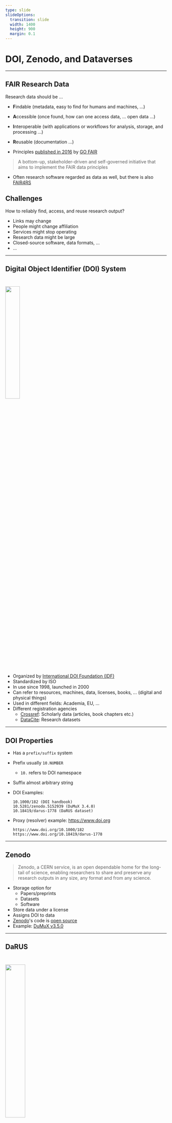 ```yaml
---
type: slide
slideOptions:
  transition: slide
  width: 1400
  height: 900
  margin: 0.1
---
```


<style>
  .reveal strong {
    font-weight: bold;
    color: orange;
  }
  .reveal p {
    text-align: left;
  }
  .reveal section h1 {
    color: orange;
  }
  .reveal section h2 {
    color: orange;
  }
  .reveal code {
    font-family: 'Ubuntu Mono';
    color: orange;
  }
  .reveal section img {
    background:none;
    border:none;
    box-shadow:none;
  }
</style>

# DOI, Zenodo, and Dataverses

---

## FAIR Research Data

Research data should be ...

- **F**indable (metadata, easy to find for humans and machines, ...)
- **A**ccessible (once found, how can one access data, ... open data ...)
- **I**nteroperable (with applications or workflows for analysis, storage, and processing ...)
- **R**eusable (documentation ...)

- Principles [published in 2016](https://doi.org/10.1038%2FSDATA.2016.18) by [GO FAIR](https://www.go-fair.org/)

> A bottom-up, stakeholder-driven and self-governed initiative that aims to implement the FAIR data principles

- Often research software regarded as data as well, but there is also [FAIR4RS](https://doi.org/10.15497/RDA00068)

## Challenges

How to reliably find, access, and reuse research output?

- Links may change
- People might change affiliation
- Services might stop operating
- Research data might be large
- Closed-source software, data formats, ...
- ...

---

## Digital Object Identifier (DOI) System

<img src="https://www.doi.org/img/banner-413.gif" width=30%; style="margin-left:auto; margin-right:auto; padding-top: 25px; padding-bottom: 25px;">

- Organized by [International DOI Foundation (IDF)](https://www.doi.org/)
- Standardized by ISO
- In use since 1998, launched in 2000
- Can refer to resources, machines, data, licenses, books, ... (digital and physical things)
- Used in different fields: Academia, EU, ...
- Different registration agencies
    - [Crossref](https://www.crossref.org/): Scholarly data (articles, book chapters etc.)
    - [DataCite](https://datacite.org/): Research datasets

---

## DOI Properties

- Has a `prefix/suffix` system
- Prefix usually `10.NUMBER`
    - `10.` refers to DOI namespace
- Suffix almost arbitrary string
- DOI Examples:

  ```text
  10.1000/182 (DOI handbook)
  10.5281/zenodo.5152939 (DuMuX 3.4.0)
  10.18419/darus-1778 (DaRUS dataset)
  ```

- Proxy (resolver) example: <https://www.doi.org>

    ```text
    https://www.doi.org/10.1000/182
    https://www.doi.org/10.18419/darus-1778
    ```

---

## Zenodo

> Zenodo, a CERN service, is an open dependable home for the long-tail of science, enabling researchers to share and preserve any research outputs in any size, any format and from any science.

- Storage option for
    - Papers/preprints
    - Datasets
    - Software
- Store data under a license
- Assigns DOI to data
- [Zenodo](https://zenodo.org/)'s code is [open source](https://github.com/zenodo/zenodo)
- Example: [DuMuX v3.5.0](https://zenodo.org/badge/DOI/10.5281/zenodo.6606582.svg)

---

## DaRUS

<img src="https://www.izus.uni-stuttgart.de/fokus/img/logoDarusKreis.png" width=35%; style="margin-left:auto; margin-right:auto; padding-top: 25px; padding-bottom: 25px;">

University of Stuttgart's [Dataverse](https://dataverse.org/) instance

- Accessible at <https://darus.uni-stuttgart.de/>
- Extensive metadata description
- Store data under a license
- Assigns DOI to data
- Indexed on [B2FIND](http://b2find.eudat.eu/group/darus), [OpenAIRE](https://explore.openaire.eu/) and [Google Dataset Search](https://datasetsearch.research.google.com)
- Demo instance [DemoDaRUS](https://demodarus.izus.uni-stuttgart.de/)
- Example: [Jaust et al. SFB1313 D02 data set](https://doi.org/10.18419/darus-1778)

---

## Further Reading

- [Digital Object Identifier System (DOI)](https://www.doi.org/)
- [DataCite: DOI basics](https://support.datacite.org/docs/doi-basics)
- [Competence Center for Research Data Management](https://www.izus.uni-stuttgart.de/en/fokus/)
